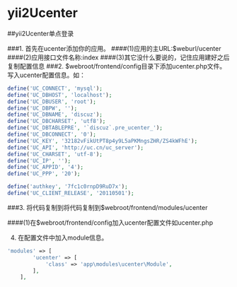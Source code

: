 # yii2Ucenter
##yii2Ucenter单点登录

###1. 首先在ucenter添加你的应用。
    ####(1)应用的主URL:$weburl/ucenter
    ####(2)应用接口文件名称:index
    ####(3)其它没什么要说的，记住应用建好之后复制配置信息
###2. $webroot/frontend/config目录下添加ucenter.php文件。写入ucenter配置信息。如：
```php
define('UC_CONNECT', 'mysql');
define('UC_DBHOST', 'localhost');
define('UC_DBUSER', 'root');
define('UC_DBPW', '');
define('UC_DBNAME', 'discuz');
define('UC_DBCHARSET', 'utf8');
define('UC_DBTABLEPRE', '`discuz`.pre_ucenter_');
define('UC_DBCONNECT', '0');
define('UC_KEY', '32182vFikUtPT8p4y9L5aPKMngsZHR/ZS4kWFhE');
define('UC_API', 'http://uc.cn/uc_server');
define('UC_CHARSET', 'utf-8');
define('UC_IP', '');
define('UC_APPID', '4');
define('UC_PPP', '20');

define('authkey', '7fc1c0rnpD9RuD7x');
define('UC_CLIENT_RELEASE', '20110501');
```

###3. 将代码复制到将代码复制到$webroot/frontend/modules/ucenter

####(1)在$webroot/frontend/config加入ucenter配置文件如ucenter.php

4. 在配置文件中加入module信息。
```php
'modules' => [
        'ucenter' => [
            'class' => 'app\modules\ucenter\Module',
        ],
    ],
```
